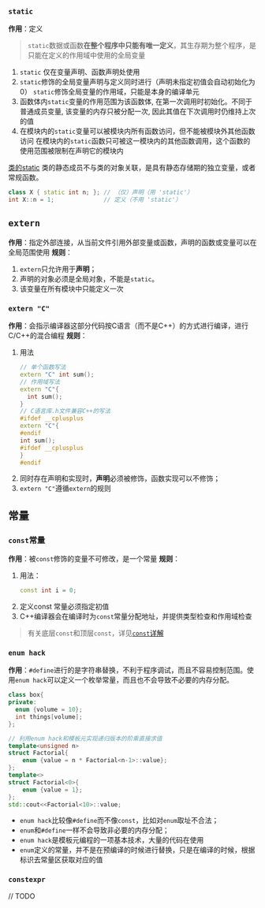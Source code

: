 ### `static`
**作用**：定义
> `static`数据或函数**在整个程序中只能有唯一定义**，其生存期为整个程序，是只能在定义的作用域中使用的全局变量

1. `static` 仅在变量声明、函数声明处使用
2. `static`修饰的全局变量声明与定义同时进行（声明未指定初值会自动初始化为0）
`static`修饰全局变量的作用域，只能是本身的编译单元
2. 函数体内`static`变量的作用范围为该函数体, 在第一次调用时初始化。不同于普通成员变量, 该变量的内存只被分配一次, 因此其值在下次调用时仍维持上次的值
3. 在模块内的`static`变量可以被模块内所有函数访问，但不能被模块外其他函数访问
在模块内的`static`函数只可被这一模块内的其他函数调用，这个函数的使用范围被限制在声明它的模块内

[类的static](../3.类与对象/7.类的关键词.md)
类的静态成员不与类的对象关联，是具有静态存储期的独立变量，或者常规函数。

```cpp
class X { static int n; }; // （仅）声明（用 'static'）
int X::n = 1;              // 定义（不用 'static'）
```

## `extern`
**作用**：指定外部连接，从当前文件引用外部变量或函数，声明的函数或变量可以在全局范围使用
**规则**：
1. `extern`只允许用于**声明**；
2. 声明的对象必须是全局对象，不能是`static`。
3. 该变量在所有模块中只能定义一次


### `extern "C"`
**作用**：会指示编译器这部分代码按C语言（而不是C++）的方式进行编译，进行C/C++的混合编程
**规则**：
1. 用法
    ```cpp
    // 单个函数写法
    extern "C" int sum();
    // 作用域写法
    extern "C"{
      int sum();
    }
    // C语言库.h文件兼容C++的写法
    #ifdef __cplusplus
    extern "C"{
    #endif
    int sum();
    #ifdef __cplusplus
    }
    #endif
    ```
2. 同时存在声明和实现时，**声明**必须被修饰，函数实现可以不修饰；
3. `extern "C"`遵循`extern`的规则

## 常量
### `const`常量
**作用**：被`const`修饰的变量不可修改，是一个常量
**规则**：
1. 用法：
    ```cpp
    const int i = 0;
    ```
2. 定义const 常量必须指定初值
3. C++编译器会在编译时为`const`常量分配地址，并提供类型检查和作用域检查

> 有关底层`const`和顶层`const`，详见[`const`详解](../2.基础/10.const详解.md)

### `enum hack`

**作用**：`#define`进行的是字符串替换，不利于程序调试，而且不容易控制范围。使用`enum hack`可以定义一个枚举常量，而且也不会导致不必要的内存分配。

```cpp
class box{
private:
  enum {volume = 10};
  int things[volume];
};
```

```cpp
// 利用enum hack和模板元实现递归版本的阶乘直接求值
template<unsigned n>
struct Factorial{
	enum {value = n * Factorial<n-1>::value};
};
template<>
struct Factorial<0>{
	enum {value = 1};
};
std::cout<<Factorial<10>::value;

```

- `enum hack`比较像`#define`而不像`const`，比如对`enum`取址不合法；
- `enum`和`#define`一样不会导致非必要的内存分配；
- `enum hack`是模板元编程的一项基本技术，大量的代码在使用
- `enum`定义的常量，并不是在预编译的时候进行替换，只是在编译的时候，根据标识去常量区获取对应的值

### `constexpr`

// TODO




